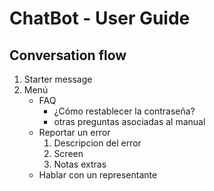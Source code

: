 # ChatBot - User Guide
## Conversation flow
1. Starter message
2. Menú
   * FAQ
     * ¿Cómo restablecer la contraseña?
     * otras preguntas asociadas al manual
   * Reportar un error
     1. Descripcion del error
     2. Screen
     3. Notas extras
   * Hablar con un representante